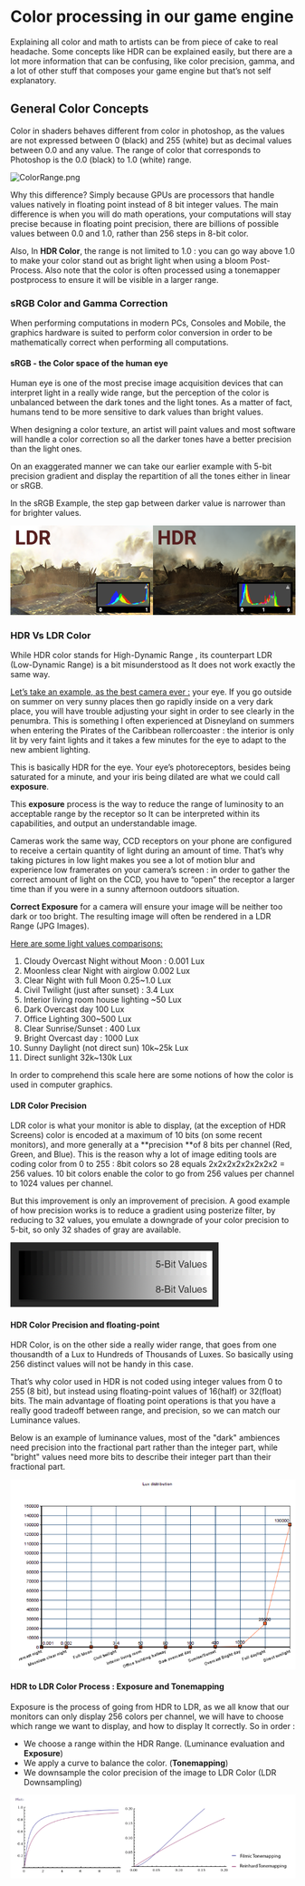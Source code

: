 # Color processing in our game engine

Explaining all color and math to artists can be from piece of cake to real headache. Some concepts like HDR can be explained easily, but there are a lot more information that can be confusing, like color precision, gamma, and a lot of other stuff that composes your game engine but that’s not self explanatory.

## General Color Concepts

Color in shaders behaves different from color in photoshop, as the values are not expressed between 0 (black) and 255 (white) but as decimal values between 0.0 and any value. The range of color that corresponds to Photoshop is the 0.0 (black) to 1.0 (white) range. 

![ColorRange.png](D:/git/VFXDoc/docs/shaders/img/ColorRange.png)

Why this difference? Simply because GPUs are processors that handle values natively in floating point instead of 8 bit integer values. The main difference is when you will do math operations, your computations will stay precise because in floating point precision, there are billions of possible values between 0.0 and 1.0, rather than 256 steps in 8-bit color.

Also, In **HDR Color**, the range is not limited to 1.0 : you can go way above 1.0 to make your color stand out as bright light when using a bloom Post-Process. Also note that the color is often processed using a tonemapper postprocess to ensure it will be visible in a larger range. 

### sRGB Color and Gamma Correction

When performing computations in modern PCs, Consoles and Mobile, the graphics hardware is suited to perform color conversion in order to be mathematically correct when performing all computations.

#### sRGB - the Color space of the human eye

Human eye is one of the most precise image acquisition devices that can interpret light in a really wide range, but the perception of the color is unbalanced between the dark tones and the light tones. As a matter of fact, humans tend to be more sensitive to dark values than bright values. 

When designing a color texture, an artist will paint values and most software will handle a color correction so all the darker tones have a better precision than the light ones. 

On an exaggerated manner we can take our earlier example with 5-bit precision gradient and display the repartition of all the tones either in linear or sRGB.

In the sRGB Example, the step gap between darker value is narrower than for brighter values.

![LDR vs HDR](img/LDR-HDR.png)

### HDR Vs LDR Color

While HDR color stands for High-Dynamic Range , its counterpart LDR (Low-Dynamic Range) is a bit misunderstood as It does not work exactly the same way.

<u>Let’s take an example, as the best camera ever :</u> your eye. If you go outside on summer on very sunny places then go rapidly inside on a very dark place, you will have trouble adjusting your sight in order to see clearly in the penumbra. This is something I often experienced at Disneyland on summers when entering the Pirates of the Caribbean rollercoaster : the interior is only lit by very faint lights and it takes a few minutes for the eye to adapt to the new ambient lighting.

This is basically HDR for the eye. Your eye’s photoreceptors, besides being saturated for a minute, and your iris being dilated are what we could call **exposure**.

This **exposure** process is the way to reduce the range of luminosity to an acceptable range by the receptor so It can be interpreted within its capabilities, and output an understandable image.

Cameras work the same way, CCD receptors on your phone are configured to receive a certain quantity of light during an amount of time. That’s why taking pictures in low light makes you see a lot of motion blur and experience low framerates on your camera’s screen : in order to gather the correct amount of light on the CCD, you have to “open” the receptor a larger time than if you were in a sunny afternoon outdoors situation.

**Correct Exposure** for a camera will ensure your image will be neither too dark or too bright. The resulting image will often be rendered in a LDR Range (JPG Images).

<u>Here are some light values comparisons:</u>

1. Cloudy Overcast Night without Moon : 0.001 Lux
2. Moonless clear Night with airglow 0.002 Lux
3. Clear Night with full Moon 0.25~1.0 Lux
4. Civil Twilight (just after sunset) : 3.4 Lux
5. Interior living room house lighting ~50 Lux
6. Dark Overcast day 100 Lux
7. Office Lighting 300~500 Lux
8. Clear Sunrise/Sunset : 400 Lux
9. Bright Overcast day : 1000 Lux
10. Sunny Daylight (not direct sun) 10k~25k Lux
11. Direct sunlight 32k~130k Lux

In order to comprehend this scale here are some notions of how the color is used in computer graphics.

#### LDR Color Precision

LDR color is what your monitor is able to display, (at the exception of HDR Screens) color is encoded at a maximum of 10 bits (on some recent monitors), and more generally at a **precision **of 8 bits per channel (Red, Green, and Blue). This is the reason why a lot of image editing tools are coding color from 0 to 255 : 8bit colors so 28 equals 2x2x2x2x2x2x2x2 = 256 values. 10 bit colors enable the color to go from 256 values per channel to 1024 values per channel.

But this improvement is only an improvement of precision. A good example of how precision works is to reduce a gradient using posterize filter, by reducing to 32 values, you emulate a downgrade of your color precision to 5-bit, so only 32 shades of gray are available.

![](img/5bit8bit.png)

#### HDR Color Precision and floating-point

HDR Color, is on the other side a really wider range, that goes from one thousandth of a Lux to Hundreds of Thousands of Luxes. So basically using 256 distinct values will not be handy in this case.

That’s why color used in HDR is not coded using integer values from 0 to 255 (8 bit), but instead using floating-point values of 16(half) or 32(float) bits. The main advantage of floating point operations is that you have a really good tradeoff between range, and precision, so we can match our Luminance values.

Below is an example of luminance values, most of the "dark" ambiences need precision into the fractional part rather than the integer part, while "bright" values need more bits to describe their integer part than their fractional part.

![Lux distribution](img/luxdistribution.png)



#### HDR to LDR Color Process : Exposure and Tonemapping

Exposure is the process of going from HDR to LDR, as we all know that our monitors can only display 256 colors per channel, we will have to choose which range we want to display, and how to display It correctly. So in order :

- We choose a range within the HDR Range. (Luminance evaluation and **Exposure**)
- We apply a curve to balance the color. (**Tonemapping**)
- We downsample the color precision of the image to LDR Color (LDR Downsampling)

![](img/tonemapping.png)

